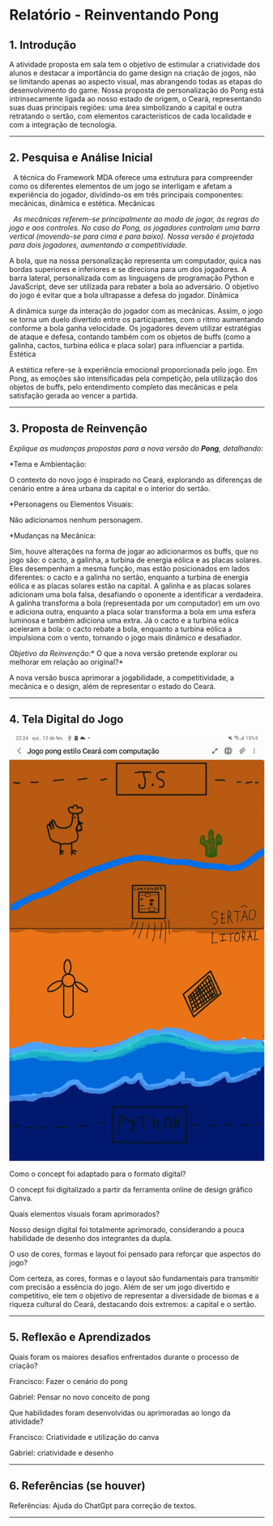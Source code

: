 # Relatório - Reinventando Pong


## 1. Introdução  
A atividade proposta em sala tem o objetivo de estimular a criatividade dos alunos e destacar a importância do game design na criação de jogos, não se limitando apenas ao aspecto visual, mas abrangendo todas as etapas do desenvolvimento do game.
Nossa proposta de personalização do Pong está intrinsecamente ligada ao nosso estado de origem, o Ceará, representando suas duas principais regiões: uma área simbolizando a capital e outra retratando o sertão, com elementos característicos de cada localidade e com a integração de tecnologia.

 
---

## 2. Pesquisa e Análise Inicial  
&nbsp;&nbsp;A técnica do Framework MDA oferece uma estrutura para compreender como os diferentes elementos de um jogo se interligam e afetam a experiência do jogador, dividindo-os em três principais componentes: mecânicas, dinâmica e estética.
Mecânicas

&nbsp;&nbsp;*As mecânicas referem-se principalmente ao modo de jogar, às regras do jogo e aos controles. No caso do Pong, os jogadores controlam uma barra vertical (movendo-se para cima e para baixo). Nossa versão é projetada para dois jogadores, aumentando a competitividade.*

A bola, que na nossa personalização representa um computador, quica nas bordas superiores e inferiores e se direciona para um dos jogadores. A barra lateral, personalizada com as linguagens de programação Python e JavaScript, deve ser utilizada para rebater a bola ao adversário. O objetivo do jogo é evitar que a bola ultrapasse a defesa do jogador.
Dinâmica

A dinâmica surge da interação do jogador com as mecânicas. Assim, o jogo se torna um duelo divertido entre os participantes, com o ritmo aumentando conforme a bola ganha velocidade. Os jogadores devem utilizar estratégias de ataque e defesa, contando também com os objetos de buffs (como a galinha, cactos, turbina eólica e placa solar) para influenciar a partida.
Estética

A estética refere-se à experiência emocional proporcionada pelo jogo. Em Pong, as emoções são intensificadas pela competição, pela utilização dos objetos de buffs, pelo entendimento completo das mecânicas e pela satisfação gerada ao vencer a partida.



---

## 3. Proposta de Reinvenção  
*Explique as mudanças propostas para a nova versão do **Pong**, detalhando:*  

*Tema e Ambientação:

O contexto do novo jogo é inspirado no Ceará, explorando as diferenças de cenário entre a área urbana da capital e o interior do sertão.

*Personagens ou Elementos Visuais:

Não adicionamos nenhum personagem.

*Mudanças na Mecânica:

Sim, houve alterações na forma de jogar ao adicionarmos os buffs, que no jogo são: o cacto, a galinha, a turbina de energia eólica e as placas solares. Eles desempenham a mesma função, mas estão posicionados em lados diferentes: o cacto e a galinha no sertão, enquanto a turbina de energia eólica e as placas solares estão na capital.
A galinha e as placas solares adicionam uma bola falsa, desafiando o oponente a identificar a verdadeira. A galinha transforma a bola (representada por um computador) em um ovo e adiciona outra, enquanto a placa solar transforma a bola em uma esfera luminosa e também adiciona uma extra.
Já o cacto e a turbina eólica aceleram a bola: o cacto rebate a bola, enquanto a turbina eólica a impulsiona com o vento, tornando o jogo mais dinâmico e desafiador.


*Objetivo da Reinvenção:** O que a nova versão pretende explorar ou melhorar em relação ao original?*

A nova versão busca aprimorar a jogabilidade, a competitividade, a mecânica e o design, além de representar o estado do Ceará.


---

## 4. Tela Digital do Jogo  
![Imagem](pong.jpeg.jpeg)

Como o concept foi adaptado para o formato digital?

O concept foi digitalizado a partir da ferramenta online de design gráfico Canva.

Quais elementos visuais foram aprimorados?

Nosso design digital foi totalmente aprimorado, considerando a pouca habilidade de desenho dos integrantes da dupla.

O uso de cores, formas e layout foi pensado para reforçar que aspectos do jogo?

Com certeza, as cores, formas e o layout são fundamentais para transmitir com precisão a essência do jogo. Além de ser um jogo divertido e competitivo, ele tem o objetivo de representar a diversidade de biomas e a riqueza cultural do Ceará, destacando dois extremos: a capital e o sertão.


---

## 5. Reflexão e Aprendizados  
Quais foram os maiores desafios enfrentados durante o processo de criação?

Francisco: Fazer o cenário do pong

Gabriel: Pensar no novo conceito de pong

Que habilidades foram desenvolvidas ou aprimoradas ao longo da atividade?

Francisco: Criatividade e utilização do canva

Gabriel: criatividade e desenho

---

## 6. Referências (se houver)  
Referências: Ajuda do ChatGpt para correção de textos.

---
